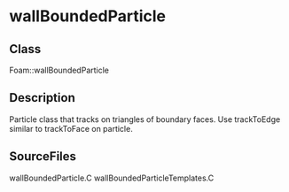 # wallBoundedParticle 
## Class
Foam::wallBoundedParticle

## Description
Particle class that tracks on triangles of boundary faces. Use
trackToEdge similar to trackToFace on particle.

## SourceFiles
wallBoundedParticle.C
wallBoundedParticleTemplates.C

